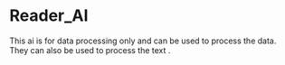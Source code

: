 # Reader_AI
This ai is for data processing only and can be used to process the data. They can also be used to process the text . 
